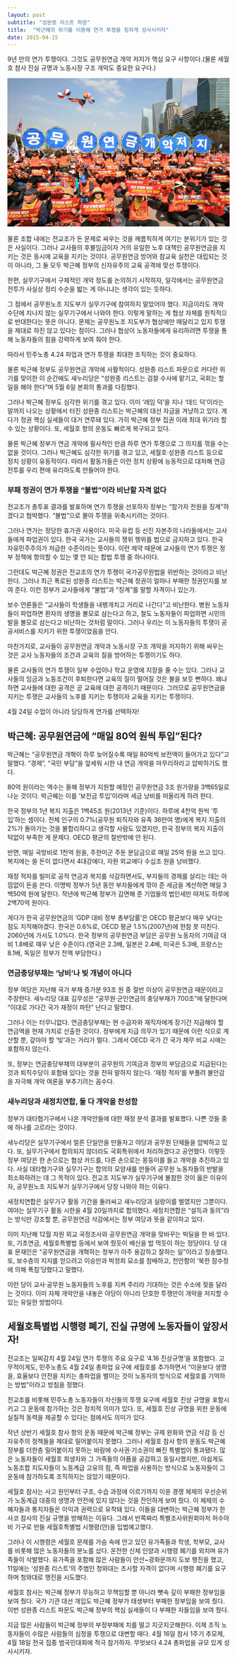 ```yaml
---
layout: post
subtitle: "­성완종 리스트 파문"
title:  "박근혜의 위기를 이용해 연가 투쟁을 힘차게 성사시키자"
date: 2015-04-15
---
```


9년 만의 연가 투쟁이다. 그것도 공무원연금 개악 저지가 핵심 요구 사항이다.(물론 세월호 참사 진실 규명과 노동시장 구조 개악도 중요한 요구다.)  

![](/assets/2015-04-15-1.jpg)

물론 조합 내에는 전교조가 돈 문제로 싸우는 것을 께름칙하게 여기는 분위기가 있는 것은 사실이다. 그러나 교사들의 후불임금이자 거의 유일한 노후 대책인 공무원연금을 지키는 것은 동시에 교육을 지키는 것이다. 공무원연금 방어와 참교육 실천은 대립되는 것이 아니라, 그 둘 모두 박근혜 정부의 신자유주의 교육 공격에 맞선 투쟁이다. 

한편, 실무기구에서 구체적인 개악 정도를 논의하기 시작하자, 일각에서는 공무원연금 전투가 사실상 정리 수순을 밟는 게 아니냐는 생각이 있는 듯하다. 

그 점에서 공무원노조 지도부가 실무기구에 참여하지 말았어야 했다. 지금이라도 개악 수단에 지나지 않는 실무기구에서 나와야 한다. 이렇게 말하는 게 협상 자체를 원칙적으로 반대한다는 뜻은 아니다. 문제는 공무원노조 지도부가 협상에만 매달리고 있지 투쟁을 제대로 하진 않고 있다는 점이다. 그러나 협상이 노동자들에게 유리하려면 투쟁을 통해 노동자들의 힘을 강력하게 보여 줘야 한다. 

따라서 민주노총 4.24 파업과 연가 투쟁을 최대한 조직하는 것이 중요하다. 

물론 박근혜 정부도 공무원연금 개악에 사활적이다. 성완종 리스트 파문으로 커다란 위기를 맞이한 이 순간에도 새누리당은 “성완종 리스트는 검찰 수사에 맡기고, 국회는 할 일을 해야 한다”며 5월 6일 본회의 통과를 다짐했다. 

그러나 박근혜 정부도 심각한 위기를 겪고 있다. 이미 ‘레임 덕’을 지나 ‘데드 덕’이라는 말까지 나오는 상황에서 터진 성완종 리스트는 박근혜의 대선 자금을 겨냥하고 있다. 게다가 정권 핵심 실세들이 대거 연루돼 있다. 가히 박근혜 정부 집권 이래 최대 위기라 할 수 있는 상황이다. 또, 세월호 항의 운동도 빠르게 복구되고 있다. 

물론 박근혜 정부가 연금 개악에 필사적인 만큼 하루 연가 투쟁으로 그 의지를 꺾을 수는 없을 것이다. 그러나 박근혜도 심각한 위기를 겪고 있고, 세월호·성완종 리스트 등으로 정치 상황이 유동적이다. 따라서 활동가들은 이런 정치 상황에 능동적으로 대처해 연금 전투를 우리 편에 유리하도록 만들어야 한다.

### 부패 정권이 연가 투쟁을 “불법”이라 비난할 자격 없다 ###

전교조가 총투표 결과를 발표하며 연가 투쟁을 선포하자 정부는 “참가자 전원을 징계”하겠다고 협박했다. “불법”으로 몰아 투쟁을 위축시키려는 것이다. 

그러나 연가는 정당한 휴가권 사용이다. 미국·유럽 등 선진 자본주의 나라들에서는 교사들에게 파업권이 있다. 한국 국가는 교사들의 쟁위 행위를 법으로 금지하고 있다. 한국 자유민주주의가 저급한 수준이라는 뜻이다. 이런 제약 때문에 교사들의 연가 투쟁은 정부 정책에 항의할 수 있는 몇 안 되는 합법 투쟁 중 하나이다.

그런데도 박근혜 정권은 전교조의 연가 투쟁이 국가공무원법을 위반하는 것이라고 비난한다. 그러나 최근 폭로된 성완종 리스트는 박근혜 정권이 얼마나 부패한 정권인지를 보여 준다. 이런 정부가 교사들에게 “불법”과 “징계”를 말할 자격이나 있는가.

보수 언론들은 “교사들이 학생들을 내팽개치고 거리로 나간다”고 비난한다. 병원 노동자들이 파업하면 환자의 생명을 볼모로 삼는다고 하고, 철도 노동자들이 파업하면 시민의 발을 볼모로 삼는다고 비난하는 것처럼 말이다. 그러나 우리는 이 노동자들의 투쟁이 공공서비스를 지키기 위한 투쟁이었음을 안다. 

마찬가지로, 교사들이 공무원연금 개악과 노동시장 구조 개악을 저지하기 위해 싸우는 것은 교사 노동자들의 조건과 교육의 질을 방어하는 투쟁이기도 하다. 

물론 교사들의 연가 투쟁이 일부 수업이나 학교 운영에 지장을 줄 수는 있다. 그러나 교사들의 임금과 노동조건이 후퇴한다면 교육의 질이 떨어질 것은 불을 보듯 뻔하다. 왜냐하면 교사들에 대한 공격은 곧 교육에 대한 공격이기 때문이다. 그러므로 공무원연금을 지키는 투쟁은 교사들의 노후를 지키는 투쟁이자 교육을 지키는 투쟁이다. 

4월 24일 수업이 아니라 당당하게 연가를 선택하자!

박근혜: 공무원연금에 “매일 80억 원씩 투입”된다? 
---------------------------------------

박근혜는 “공무원연금 개혁이 하루 늦어질수록 매일 80억씩 보전액이 들어가고 있다”고 말했다. “경제”, “국민 부담”을 앞세워 시한 내 연금 개악을 마무리하라고 압박하기도 했다. 

80억 원이라는 액수는 올해 정부가 지원할 예정인 공무원연금 3조 원가량을 3백65일로 나눈 것이다. 박근혜는 이를 ‘보전금 투입’이라며 세금 낭비를 떠올리게 하려 한다. 

한국 정부의 1년 복지 지출은 1백45조 원(2013년 기준)이다. 하루에 4천억 원씩 ‘투입’하는 셈이다. 전체 인구의 0.7%(공무원 퇴직자와 유족 36만여 명)에게 복지 지출의 2%가 돌아가는 것을 불합리하다고 생각할 사람도 있겠지만, 한국 정부의 복지 지출이 턱없이 부족한 게 문제다. OECD 평균의 절반밖에 안 된다.

반면, 매일 국방비로 1천억 원을, 주한미군 주둔 분담금으로 매일 25억 원을 쓰고 있다. 복지에는 쓸 돈이 없다면서 4대강에다, 자원 외교에다 수십조 원을 낭비했다. 

재정 적자를 빌미로 공적 연금과 복지를 삭감하면서도, 부자들의 경제를 살리는 데는 아낌없이 돈을 쓴다. 이명박 정부가 5년 동안 부자들에게 깎아 준 세금을 계산하면 매일 3백50억 원에 달한다. 작년에 박근혜 정부가 감면해 준 기업들의 법인세만 따져도 하루에 2백70억 원이다. 

게다가 한국 공무원연금의 ‘GDP 대비 정부 총부담률’은 OECD 평균보다 매우 낮다는 점도 지적해야겠다. 한국은 0.6%로, OECD 평균 1.5%(2007년)에 한참 못 미친다. 2060년에 가서도 1.0%다. 한국 정부의 공무원연금 부담은 공무원 노동자의 기여금 대비 1.8배로 매우 낮은 수준이다.(영국은 2.3배, 일본은 2.4배, 미국은 5.3배, 프랑스는 8.1배, 독일은 정부가 전액 부담한다.)

### 연금충당부채는 ‘낭비’나 빚 개념이 아니다 ###

정부 여당은 지난해 국가 부채 증가분 93조 원 중 절반 이상이 공무원연금 때문이라고 주장한다. 새누리당 대표 김무성은 “공무원·군인연금의 충당부채가 700조”에 달한다며 “이대로 가다간 국가 재정이 파탄” 난다고 말했다. 

그러나 이는 터무니없다. 연금충당부채는 현 수급자와 재직자에게 장기간 지급해야 할 연금액을 현재 가치로 산출한 것이다. 정부에게 지급 의무가 있기 때문에 이런 식으로 계산할 뿐, 갚아야 할 ‘빚’과는 거리가 멀다. 그래서 OECD 국가 간 국가 채무 비교 시에는 포함하지 않는다. 

또, 정부는 연금충당부채의 대부분이 공무원의 기여금과 정부의 부담금으로 지급된다는 것과 퇴직수당이 포함돼 있다는 것을 전혀 말하지 않는다. ‘재정 적자’를 부풀려 불안감을 자극해 개악 여론을 부추기려는 꼼수다.

### 새누리당과 새정치연합, 둘 다 개악을 찬성함 ###

정부가 대타협기구에서 나온 개악안들에 대한 재정 분석 결과를 발표했다. 나쁜 것들 중에 하나를 고르라는 것이다. 

새누리당은 실무기구에서 얼른 단일안을 만들자고 야당과 공무원 단체들을 압박하고 있다. 또, 실무기구에서 합의되지 않더라도 국회특위에서 처리하겠다고 공언했다. 이렇듯 정부 여당은 한 손으로는 협상 카드를, 다른 손으로는 몽둥이를 들고 개악을 추진하고 있다. 사실 대타협기구와 실무기구는 합의의 모양새를 만들어 공무원 노동자들의 반발을 최소화하려는 데 그 목적이 있다. 전교조 지도부가 실무기구에 불참한 것이 옳은 이유이자, 공무원노조 지도부가 실무기구에서 당장 나와야 하는 이유다. 

새정치연합은 실무기구 활동 기간을 둘러싸고 새누리당과 실랑이를 벌였지만 그뿐이다. 여야는 실무기구 활동 시한을 4월 20일까지로 합의했다. 새정치연합은 “설득과 동의”라는 방식만 강조할 뿐, 공무원연금 삭감에서는 정부 여당과 뜻을 같이하고 있다. 

이미 지난해 12월 자원 외교 국정조사와 공무원연금 개악을 맞바꾸는 빅딜을 한 바 있다. 또, 기초연금, 세월호특별법 등에서 보여 줬듯이 배신을 밥 먹듯이 하는 정당이다. 당 대표 문재인은 “공무원연금을 개혁하는 정부가 아주 용감하고 잘하는 일”이라고 칭송했다. 또, 보수층의 지지를 얻으려고 이승만과 박정희 묘소를 참배하고, 천안함이 ‘북한 잠수정에 의해 폭침’당했다고 말했다. 

이런 당이 교사·공무원 노동자들의 노후를 지켜 주리라 기대하는 것은 수소에 젖을 달라는 것이다. 이미 자체 개악안을 내놓은 야당이 아니라 단호한 투쟁만이 개악을 저지할 수 있는 유일한 방법이다.

세월호특별법 시행령 폐기, 진실 규명에 노동자들이 앞장서자!
-------------------------

전교조는 일찌감치 4월 24일 연가 투쟁의 주요 요구로 ‘4.16 진상규명’을 포함했다. 고무적이게도, 민주노총도 4월 24일 총파업 요구에 세월호를 추가하면서 “이윤보다 생명을, 효율보다 안전을 지키는 총파업을 벌이는 것이 노동자의 방식으로 세월호를 기억하는 방법”이라고 방침을 정했다. 

전교조를 비롯해 민주노총 노동자들이 자신들의 투쟁 요구에 세월호 진상 규명을 포함시키고 그 운동에 참가하는 것은 정치적 의미가 있다. 또, 세월호 진상 규명을 위한 운동에 실질적 동력을 제공할 수 있다는 점에서도 의미가 있다. 

작년 상반기 세월호 참사 항의 운동 때문에 박근혜 정부는 규제 완화와 연금 삭감 등 신자유주의 정책들을 제대로 밀어붙이지 못했다. 그러나 세월호 참사 항의 운동도 박근혜 정부를 더한층 밀어붙이지 못하는 바람에 수사권·기소권이 빠진 특별법이 통과됐다. 많은 노동자들이 세월호 희생자와 그 가족들의 아픔을 공감하고 동일시했지만, 아쉽게도 노동조합 지도자들이 노동계급 고유의 힘, 즉 파업을 사용하는 방식으로 노동자들이 그 운동에 참가하도록 조직하지는 않았기 때문이다. 

세월호 참사는 사고 원인부터 구조, 수습 과정에 이르기까지 이윤 경쟁 체제의 우선순위가 노동계급 대중의 생명과 안전에 있지 않다는 것을 잔인하게 보여 줬다. 이 체제의 수혜자들과 통치자들은 이익과 권력으로 유착돼 있다. 이들을 대변하는 박근혜 정부가 한사코 참사의 진실 규명을 방해하는 이유다. 그래서 반쪽짜리 특별조사위원회마저 허수아비 기구로 만들 세월호특별법 시행령(안)을 입법예고했다.

그러나 이 시행령은 세월호 문제를 가슴 속에 안고 있던 유가족들과 학생, 학부모, 교사를 비롯해 많은 노동자들의 분노를 샀다. 온전한 신체 인양과 시행령 폐기를 외치며 유가족들이 삭발했다. 유가족을 포함해 많은 사람들이 안산~광화문까지 도보 행진을 했고, 11일에는 ‘성완종 리스트’의 주범인 청와대는 조사할 자격이 없다며 시행령 폐기를 요구하며 청와대로 행진을 시도했다.  

세월호 참사는 박근혜 정부가 무능하고 무책임할 뿐 아니라 뼛속 깊이 부패한 정부임을 보여 줬다. 국가 기관 대선 개입도 박근혜 정부가 태생부터 부패한 정부임을 보여 줬다. 이번 성완종 리스트 파문도 박근혜 정부의 핵심 실세들이 다 부패한 자들임을 보여 줬다. 

지금 많은 사람들이 박근혜 정부의 부정부패에 치를 떨고 지긋지긋해한다. 이제 조직 노동자들이 수많은 사람들의 심정을 투쟁으로 대변할 때다. 4월 16일 참사 1주기 추모제, 4월 18일 전국 집중 범국민대회에 적극 참가하자. 무엇보다 4.24 총파업을 규모 있게 성사시키자.